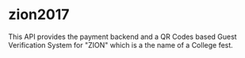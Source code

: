 # zion2017
This API provides the payment backend and a QR Codes based Guest Verification System for "ZION" which is a the name of a College fest.
